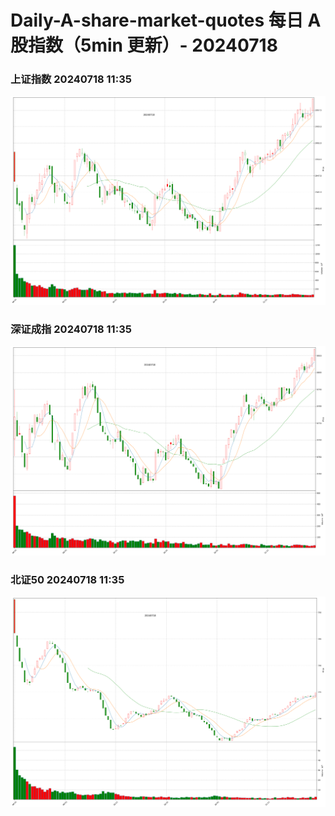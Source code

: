 
# Daily-A-share-market-quotes 每日 A 股指数（5min 更新）- 20240718

### 上证指数 20240718 11:35
![](./fig/2024/7/20240718-sh000001.png)

### 深证成指 20240718 11:35
![](./fig/2024/7/20240718-sz399001.png)

### 北证50 20240718 11:35
![](./fig/2024/7/20240718-bj899050.png)
